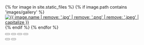 
<div class="photo-gallery-container">
  <div id="justified-gallery">
    {% for image in site.static_files %}
      {% if image.path contains 'images/gallery' %}
        <a href="{{ site.baseurl }}{{ image.path }}" class="gallery-item">
          <img src="{{ site.baseurl }}{{ image.path }}" alt="{{ image.name | remove: '.jpg' | remove: '.png' | remove: '.jpeg' | capitalize }}"/>
        </a>
      {% endif %}
    {% endfor %}
  </div>
</div>

<!-- PhotoSwipe UI 容器 -->
<div class="pswp" tabindex="-1" role="dialog" aria-hidden="true">
  <div class="pswp__bg"></div>
  <div class="pswp__scroll-wrap">
    <div class="pswp__container">
      <div class="pswp__item"></div>
      <div class="pswp__item"></div>
      <div class="pswp__item"></div>
    </div>
    <div class="pswp__ui pswp__ui--hidden">
      <div class="pswp__top-bar">
        <div class="pswp__counter"></div>
        <button class="pswp__button pswp__button--close" title="关闭 (Esc)"></button>
        <button class="pswp__button pswp__button--share" title="分享"></button>
        <button class="pswp__button pswp__button--fs" title="全屏"></button>
        <button class="pswp__button pswp__button--zoom" title="放大/缩小"></button>
        <div class="pswp__preloader">
          <div class="pswp__preloader__icn">
            <div class="pswp__preloader__cut">
              <div class="pswp__preloader__donut"></div>
            </div>
          </div>
        </div>
      </div>
      <div class="pswp__share-modal pswp__share-modal--hidden pswp__single-tap">
        <div class="pswp__share-tooltip"></div>
      </div>
      <button class="pswp__button pswp__button--arrow--left" title="上一张"></button>
      <button class="pswp__button pswp__button--arrow--right" title="下一张"></button>
      <div class="pswp__caption">
        <div class="pswp__caption__center"></div>
      </div>
    </div>
  </div>
</div>

<!-- 引入所需的库 -->
<link rel="stylesheet" href="https://cdn.jsdelivr.net/npm/justifiedGallery@3.8.1/dist/css/justifiedGallery.min.css">
<link rel="stylesheet" href="https://cdnjs.cloudflare.com/ajax/libs/photoswipe/4.1.3/photoswipe.min.css">
<link rel="stylesheet" href="https://cdnjs.cloudflare.com/ajax/libs/photoswipe/4.1.3/default-skin/default-skin.min.css">

<script src="https://cdn.jsdelivr.net/npm/jquery@3.6.4/dist/jquery.min.js"></script>
<script src="https://cdn.jsdelivr.net/npm/justifiedGallery@3.8.1/dist/js/jquery.justifiedGallery.min.js"></script>
<script src="https://cdnjs.cloudflare.com/ajax/libs/photoswipe/4.1.3/photoswipe.min.js"></script>
<script src="https://cdnjs.cloudflare.com/ajax/libs/photoswipe/4.1.3/photoswipe-ui-default.min.js"></script>

<script>
  $(document).ready(function() {
    // 初始化 Justified Gallery
    $("#justified-gallery").justifiedGallery({
      rowHeight: 200,
      margins: 5,
      lastRow: 'justify',
      border: 0,
      randomize: false,
      waitThumbnailsLoad: true
    }).on('jg.complete', function() {
      // JustifiedGallery 加载完成后再初始化 PhotoSwipe
      initPhotoSwipeFromDOM('#justified-gallery');
    });
  });

  // 初始化 PhotoSwipe
  function initPhotoSwipeFromDOM(gallerySelector) {
    // 解析图片尺寸等信息
    var parseThumbnailElements = function(el) {
      var thumbElements = $(el).find('a:not(.justified-gallery-label)').get();
      var items = [];
      var figureEl, linkEl, size, item;

      for(var i = 0; i < thumbElements.length; i++) {
        figureEl = thumbElements[i]; // <a> element
        
        // 创建幻灯片对象
        linkEl = figureEl;
        size = [0, 0]; // 初始化大小，稍后会动态设置

        item = {
          src: linkEl.getAttribute('href'),
          w: parseInt(size[0], 10) || 1200, // 设置一个默认宽度
          h: parseInt(size[1], 10) || 900,  // 设置一个默认高度
          el: figureEl,
          title: $(figureEl).find('img').attr('alt') || ''
        };
        
        items.push(item);
      }
      
      return items;
    };

    // 查找最近的父元素
    var closest = function closest(el, fn) {
      return el && (fn(el) ? el : closest(el.parentNode, fn));
    };

    // 当点击打开图片时的处理函数
    var onThumbnailsClick = function(e) {
      e = e || window.event;
      e.preventDefault ? e.preventDefault() : e.returnValue = false;
      
      var eTarget = e.target || e.srcElement;
      
      var clickedListItem = closest(eTarget, function(el) {
        return (el.tagName && el.tagName.toUpperCase() === 'A');
      });
      
      if(!clickedListItem) {
        return;
      }
      
      var clickedGallery = clickedListItem.parentNode;
      var childNodes = $(clickedListItem.parentNode).find('a:not(.justified-gallery-label)').get();
      var numChildNodes = childNodes.length;
      var nodeIndex = 0;

      for (var i = 0; i < numChildNodes; i++) {
        if(childNodes[i].nodeType !== 1) { 
          continue; 
        }

        if(childNodes[i] === clickedListItem) {
          nodeIndex = i;
          break;
        }
      }
      
      if(nodeIndex >= 0) {
        openPhotoSwipe(nodeIndex, clickedGallery);
      }
      return false;
    };

    // 打开 PhotoSwipe
    var openPhotoSwipe = function(index, galleryElement, disableAnimation, fromURL) {
      var pswpElement = document.querySelectorAll('.pswp')[0],
          gallery,
          options,
          items;

      items = parseThumbnailElements(galleryElement);
      
      // 定义选项
      options = {
        galleryUID: galleryElement.getAttribute('data-pswp-uid'),
        getThumbBoundsFn: function(index) {
          var thumbnail = items[index].el.getElementsByTagName('img')[0];
          var pageYScroll = window.pageYOffset || document.documentElement.scrollTop;
          var rect = thumbnail.getBoundingClientRect(); 
          return {x:rect.left, y:rect.top + pageYScroll, w:rect.width};
        },
        showAnimationDuration: 300,
        hideAnimationDuration: 300,
        history: false,
        focus: false,
        showHideOpacity: true,
        shareEl: false,
        closeOnScroll: false,
        pinchToClose: true,
        closeOnVerticalDrag: true,
        maxSpreadZoom: 4,
        errorMsg: '<div class="pswp__error-msg">图片无法加载</div>'
      };
      
      // 如果由URL打开
      if(fromURL) {
        if(options.galleryPIDs) {
          for(var j = 0; j < items.length; j++) {
            if(items[j].pid === index) {
              options.index = j;
              break;
            }
          }
        } else {
          options.index = parseInt(index, 10) - 1;
        }
      } else {
        options.index = parseInt(index, 10);
      }
      
      // 如果该索引无效则退出
      if(isNaN(options.index)) {
        return;
      }
      
      if(disableAnimation) {
        options.showAnimationDuration = 0;
      }
      
      // 创建并初始化 PhotoSwipe
      gallery = new PhotoSwipe(pswpElement, PhotoSwipeUI_Default, items, options);
      
      // 创建并初始化 PhotoSwipe
      gallery = new PhotoSwipe(pswpElement, PhotoSwipeUI_Default, items, options);
      
      // 动态更新图片大小
      gallery.listen('gettingData', function(index, item) {
        var img = new Image();
        img.src = item.src;
        
        img.onload = function() {
          item.w = this.width;
          item.h = this.height;
          gallery.updateSize(true);
        };
      });
      
      gallery.init();
    };

    // 遍历所有图库元素并绑定事件
    var galleryElements = document.querySelectorAll(gallerySelector);
    
    for(var i = 0, l = galleryElements.length; i < l; i++) {
      galleryElements[i].setAttribute('data-pswp-uid', i+1);
      galleryElements[i].onclick = onThumbnailsClick;
    }
  };
</script>